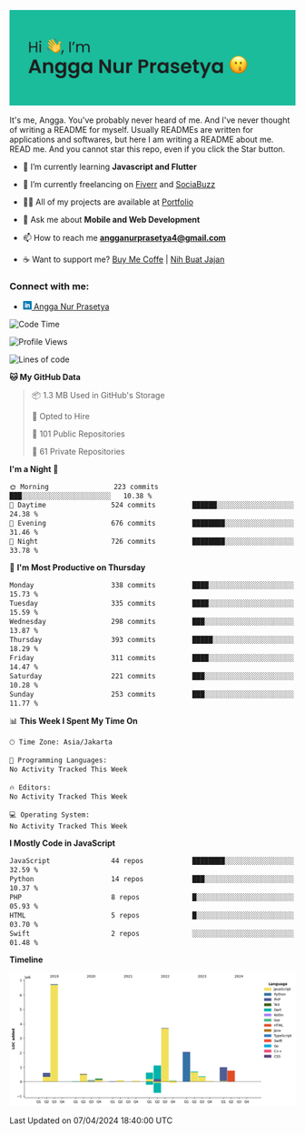 ![Banner](https://github.com/prasetyanurangga/prasetyanurangga/blob/main/banner.png)

It's me, Angga. You've probably never heard of me. And I've never thought of writing a README for myself. Usually READMEs are written for applications and softwares, but here I am writing a README about me. READ me. And you cannot star this repo, even if you click the Star button.


- 🌱 I’m currently learning **Javascript and Flutter**

- 🔭 I’m currently freelancing on [Fiverr](https://www.fiverr.com/share/mYpyGx) and [SociaBuzz](https://www.sociabuzz.com/anggaprasetya/s/saya-akan-membuat-aplikasi-mobile-untuk-anda)

- 👨‍💻 All of my projects are available at [Portfolio](https://angganurprasetya.deno.dev)

- 💬 Ask me about **Mobile and Web Development**

- 📫 How to reach me **angganurprasetya4@gmail.com**

- ☕ Want to support me? [Buy Me Coffe](https://ko-fi.com/prasetyanurangga) | [Nih Buat Jajan](https://www.nihbuatjajan.com/prasetyanurangga)

<h3 align="left">Connect with me:</h3>
<ul>
<li> <a href="https://linkedin.com/in/angga-nur-prasetya-936687180" target="_blank"><img  src="https://raw.githubusercontent.com/prasetyanurangga/prasetyanurangga/main/linkedin.png" height="15" /> Angga Nur Prasetya </a> </li>
</ul>

<!--START_SECTION:waka-->
![Code Time](http://img.shields.io/badge/Code%20Time-296%20hrs%2043%20mins-blue)

![Profile Views](http://img.shields.io/badge/Profile%20Views-1-blue)

![Lines of code](https://img.shields.io/badge/From%20Hello%20World%20I%27ve%20Written-18.7%20million%20lines%20of%20code-blue)

**🐱 My GitHub Data** 

> 📦 1.3 MB Used in GitHub's Storage 
 > 
> 💼 Opted to Hire
 > 
> 📜 101 Public Repositories 
 > 
> 🔑 61 Private Repositories 
 > 
**I'm a Night 🦉** 

```text
🌞 Morning                223 commits         ███░░░░░░░░░░░░░░░░░░░░░░   10.38 % 
🌆 Daytime                524 commits         ██████░░░░░░░░░░░░░░░░░░░   24.38 % 
🌃 Evening                676 commits         ████████░░░░░░░░░░░░░░░░░   31.46 % 
🌙 Night                  726 commits         ████████░░░░░░░░░░░░░░░░░   33.78 % 
```
📅 **I'm Most Productive on Thursday** 

```text
Monday                   338 commits         ████░░░░░░░░░░░░░░░░░░░░░   15.73 % 
Tuesday                  335 commits         ████░░░░░░░░░░░░░░░░░░░░░   15.59 % 
Wednesday                298 commits         ███░░░░░░░░░░░░░░░░░░░░░░   13.87 % 
Thursday                 393 commits         █████░░░░░░░░░░░░░░░░░░░░   18.29 % 
Friday                   311 commits         ████░░░░░░░░░░░░░░░░░░░░░   14.47 % 
Saturday                 221 commits         ███░░░░░░░░░░░░░░░░░░░░░░   10.28 % 
Sunday                   253 commits         ███░░░░░░░░░░░░░░░░░░░░░░   11.77 % 
```


📊 **This Week I Spent My Time On** 

```text
🕑︎ Time Zone: Asia/Jakarta

💬 Programming Languages: 
No Activity Tracked This Week

🔥 Editors: 
No Activity Tracked This Week

💻 Operating System: 
No Activity Tracked This Week
```

**I Mostly Code in JavaScript** 

```text
JavaScript               44 repos            ████████░░░░░░░░░░░░░░░░░   32.59 % 
Python                   14 repos            ███░░░░░░░░░░░░░░░░░░░░░░   10.37 % 
PHP                      8 repos             █░░░░░░░░░░░░░░░░░░░░░░░░   05.93 % 
HTML                     5 repos             █░░░░░░░░░░░░░░░░░░░░░░░░   03.70 % 
Swift                    2 repos             ░░░░░░░░░░░░░░░░░░░░░░░░░   01.48 % 
```



**Timeline**

![Lines of Code chart](https://raw.githubusercontent.com/prasetyanurangga/prasetyanurangga/main/assets/bar_graph.png)


 Last Updated on 07/04/2024 18:40:00 UTC
<!--END_SECTION:waka-->
